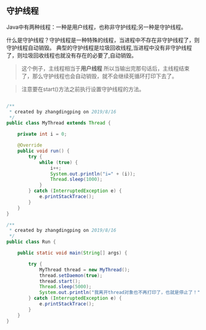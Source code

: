 
## 守护线程

Java中有两种线程：一种是用户线程，也称非守护线程;另一种是守护线程。

什么是守护线程？守护线程是一种特殊的线程，当进程中不存在非守护线程了，则守护线程自动销毁。
典型的守护线程是垃圾回收线程,当进程中没有非守护线程了，则垃圾回收线程也就没有存在的必要了,自动销毁。

> 这个例子，主线程相当于**用户线程** 所以当输出完那句话后，主线程结束了，那么守护线程也会自动销毁，就不会继续死循环打印下去了。

> 注意要在start()方法之前执行设置守护线程的方法。

```java

/**
 * created by zhangdingping on 2019/8/16
 */
public class MyThread extends Thread {

    private int i = 0;

    @Override
    public void run() {
        try {
            while (true) {
                i++;
                System.out.println("i=" + (i));
                Thread.sleep(1000);
            }
        } catch (InterruptedException e) {
            e.printStackTrace();
        }
    }
}

/**
 * created by zhangdingping on 2019/8/16
 */
public class Run {

    public static void main(String[] args) {

        try {
            MyThread thread = new MyThread();
            thread.setDaemon(true);
            thread.start();
            Thread.sleep(5000);
            System.out.println("我离开thread对象也不再打印了，也就是停止了！");
        } catch (InterruptedException e) {
            e.printStackTrace();
        }
    }
}

```